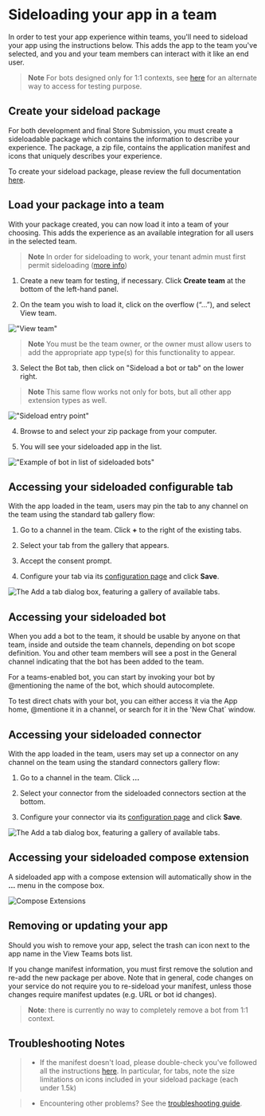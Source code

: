# Sideloading your app in a team

In order to test your app experience within teams, you'll need to sideload your app using the instructions below.  This adds the app to the team you've selected, and you and your team members can interact with it like an end user.

> **Note** For bots designed only for 1:1 contexts, see [here](botsadd.md) for an alternate way to access for testing purpose.

## Create your sideload package

For both development and final Store Submission, you must create a sideloadable package which contains the information to describe your experience.  The package, a zip file, contains the application manifest and icons that uniquely describes your experience.  

To create your sideload package, please review the full documentation [here](createpackage.md).

## Load your package into a team

With your package created, you can now load it into a team of your choosing.  This adds the experience as an available integration for all users in the selected team.

> **Note** In order for sideloading to work, your tenant admin must first permit sideloading ([more info](setup.md))

1.  Create a new team for testing, if necessary.  Click **Create team** at the bottom of the left-hand panel.

2.  On the team you wish to load it, click on the overflow (“…”), and select View team. 

   !["View team"](images/tab_view_team.png)

> **Note** You must be the team owner, or the owner must allow users to add the appropriate app type(s) for this functionality to appear.

3.	Select the Bot tab, then click on "Sideload a bot or tab" on the lower right.

> **Note** This same flow works not only for bots, but all other app extension types as well.

   !["Sideload entry point"](images/sideloadentrypoint.png)

4.	Browse to and select your zip package from your computer.

5.	You will see your sideloaded app in the list.

   !["Example of bot in list of sideloaded bots"](images/botinlist.jpg)


## Accessing your sideloaded configurable tab

With the app loaded in the team, users may pin the tab to any channel on the team using the standard tab gallery flow:

1. Go to a channel in the team.  Click **+** to the right of the existing tabs.

2. Select your tab from the gallery that appears.

3. Accept the consent prompt.

4. Configure your tab via its [configuration page](createconfigpage.md) and click **Save**. 

![The Add a tab dialog box, featuring a gallery of available tabs.](images/tab_gallery.png)


## Accessing your sideloaded bot
 
When you add a bot to the team, it should be usable by anyone on that team, inside and outside the team channels, depending on bot scope definition.  You and other team members will see a post in the General channel indicating that the bot has been added to the team.

For a teams-enabled bot, you can start by invoking your bot by @mentioning the name of the bot, which should autocomplete.

To test direct chats with your bot, you can either access it via the App home, @mentione it in a channel, or search for it in the 'New Chat` window. 

## Accessing your sideloaded connector

With the app loaded in the team, users may set up a connector on any channel on the team using the standard connectors gallery flow:

1. Go to a channel in the team.  Click **...**

2. Select your connector from the sideloaded connectors section at the bottom.

3. Configure your connector via its [configuration page](connectors.md) and click **Save**. 

![The Add a tab dialog box, featuring a gallery of available tabs.](images/connector_gallery.png)

## Accessing your sideloaded compose extension

A sideloaded app with a compose extension will automatically show in the **...** menu in the compose box.

![Compose Extensions](images/ComposeExtension/CESampleApp.png)

## Removing or updating your app

Should you wish to remove your app, select the trash can icon next to the app name in the View Teams bots list.  

If you change manifest information, you must first remove the solution and re-add the new package per above.  Note that in general, code changes on your service do not require you to re-sideload your manifest, unless those changes require manifest updates (e.g. URL or bot id changes). 

> **Note**: there is currently no way to completely remove a bot from 1:1 context.

## Troubleshooting Notes

> * If the manifest doesn't load, please double-check you've followed all the instructions [here](createpackage.md).  In particular, for tabs, note the size limitations on icons included in your sideload package (each under 1.5k)

> * Encountering other problems?  See the [troubleshooting guide](troubleshooting.md).